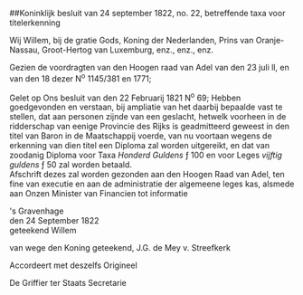 <meta http-equiv='Content-Type' content='text/html; charset=utf-8' />

##Koninklijk besluit van 24 september 1822, no. 22, betreffende taxa voor titelerkenning

Wij Willem, bij de gratie Gods, Koning der Nederlanden, Prins van Oranje-Nassau, Groot-Hertog van Luxemburg, enz., enz., enz.

Gezien de voordragten van den Hoogen raad van Adel van den 23 juli ll, en van den 18 dezer N<sup>o</sup> 1145/381 en 1771;

Gelet op Ons besluit van den 22 Februarij 1821 N<sup>o</sup> 69;
Hebben goedgevonden en verstaan, bij ampliatie van het daarbij bepaalde vast te stellen,     dat aan personen zijnde van een geslacht, hetwelk voorheen in de ridderschap van eenige Provincie des Rijks is geadmitteerd geweest in den titel van Baron in de Maatschappij voerde, van nu voortaan wegens de erkenning van dien titel een Diploma zal worden uitgereikt, en dat van zoodanig Diploma voor Taxa *Honderd Guldens* ƒ 100 en voor Leges *vijftig guldens* ƒ 50 zal worden betaald.   
Afschrift dezes zal worden gezonden aan den Hoogen Raad van Adel, ten fine van executie en aan de administratie der algemeene leges kas, alsmede aan Onzen Minister van Financien tot informatie  

's Gravenhage  
den 24 September 1822  
geteekend Willem  

van wege den Koning geteekend, 
J.G. de Mey v. Streefkerk   

Accordeert met deszelfs Origineel

De Griffier ter Staats Secretarie
